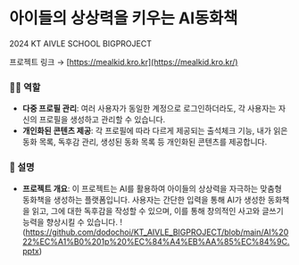 # 아이들의 상상력을 키우는 AI동화책

2024 KT AIVLE SCHOOL BIGPROJECT

프로젝트 링크 → [https://mealkid.kro.kr](https://mealkid.kro.kr/)

### 🙋‍♂️ 역할

- **다중 프로필 관리**: 여러 사용자가 동일한 계정으로 로그인하더라도, 각 사용자는 자신의 프로필을 생성하고 관리할 수 있습니다.
- **개인화된 콘텐츠 제공**: 각 프로필에 따라 다르게 제공되는 출석체크 기능, 내가 읽은 동화 목록, 독후감 관리, 생성된 동화 목록 등 개인화된 콘텐츠를 제공합니다.

### 📖 설명

- **프로젝트 개요**: 이 프로젝트는 AI를 활용하여 아이들의 상상력을 자극하는 맞춤형 동화책을 생성하는 플랫폼입니다. 사용자는 간단한 입력을 통해 AI가 생성한 동화책을 읽고, 그에 대한 독후감을 작성할 수 있으며, 이를 통해 창의적인 사고와 글쓰기 능력을 향상시킬 수 있습니다.
!(https://github.com/dodochoi/KT_AIVLE_BIGPROJECT/blob/main/AI%2022%EC%A1%B0%201p%20%EC%84%A4%EB%AA%85%EC%84%9C.pptx)

